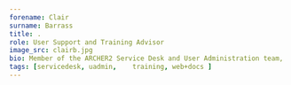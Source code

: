 ```yaml
---
forename: Clair
surname: Barrass
title: .
role: User Support and Training Advisor
image_src: clairb.jpg
bio: Member of the ARCHER2 Service Desk and User Administration team,  administrator for ARCHER2 Training programme, and website development and maintenance.
tags: [servicedesk, uadmin,    training, web+docs ] 
---
```

